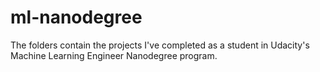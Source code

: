 # ml-nanodegree
The folders contain the projects I've completed as a student in Udacity's Machine Learning Engineer Nanodegree program.
